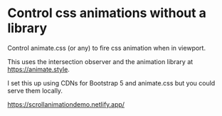 Control css animations without a library
====================

Control animate.css (or any) to fire css animation when in viewport.

This uses the intersection observer and the animation library at https://animate.style.

I set this up using CDNs for Bootstrap 5 and animate.css but you could serve them locally. 

https://scrollanimationdemo.netlify.app/
